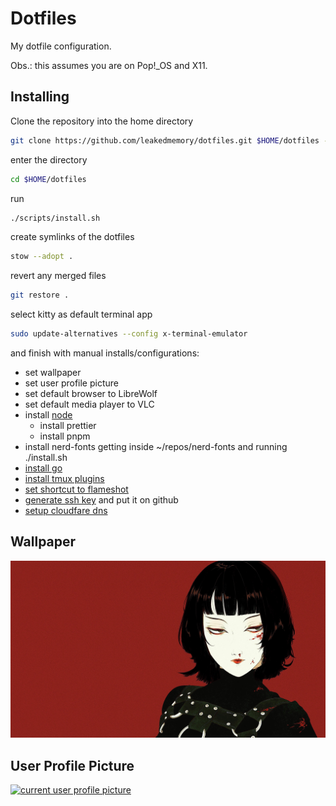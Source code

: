# Dotfiles

My dotfile configuration.

Obs.: this assumes you are on Pop!\_OS and X11.

## Installing

Clone the repository into the home directory

```bash
git clone https://github.com/leakedmemory/dotfiles.git $HOME/dotfiles --depth=1
```

enter the directory

```bash
cd $HOME/dotfiles
```

run

```bash
./scripts/install.sh
```

create symlinks of the dotfiles

```bash
stow --adopt .
```

revert any merged files

```bash
git restore .
```

select kitty as default terminal app

```bash
sudo update-alternatives --config x-terminal-emulator
```

and finish with manual installs/configurations:

- set wallpaper
- set user profile picture
- set default browser to LibreWolf
- set default media player to VLC
- install [node](https://nodejs.org/en/download/package-manager)
  - install prettier
  - install pnpm
- install nerd-fonts getting inside ~/repos/nerd-fonts and running ./install.sh
- [install go](https://go.dev/doc/install)
- [install tmux plugins](https://github.com/tmux-plugins/tpm?tab=readme-ov-file#installing-plugins)
- [set shortcut to flameshot](https://askubuntu.com/a/1039949)
- [generate ssh key](https://docs.github.com/en/authentication/connecting-to-github-with-ssh/generating-a-new-ssh-key-and-adding-it-to-the-ssh-agent#generating-a-new-ssh-key)
  and put it on github
- [setup cloudfare dns](https://developers.cloudflare.com/1.1.1.1/ip-addresses/)

## Wallpaper

[![current wallpaper](./wallpaper.jpg)](https://wallhaven.cc/w/1369v3)

## User Profile Picture

[![current user profile picture](./profile.jpg)](https://wallhaven.cc/w/yxpdog)
